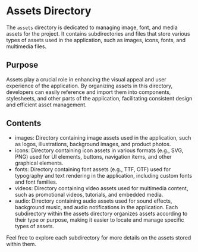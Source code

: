 # Assets Directory

The `assets` directory is dedicated to managing image, font, and media assets for the project. It contains subdirectories and files that store various types of assets used in the application, such as images, icons, fonts, and multimedia files.

## Purpose

Assets play a crucial role in enhancing the visual appeal and user experience of the application. By organizing assets in this directory, developers can easily reference and import them into components, stylesheets, and other parts of the application, facilitating consistent design and efficient asset management.

## Contents

- images: Directory containing image assets used in the application, such as logos, illustrations, background images, and product photos.
- icons: Directory containing icon assets in various formats (e.g., SVG, PNG) used for UI elements, buttons, navigation items, and other graphical elements.
- fonts: Directory containing font assets (e.g., TTF, OTF) used for typography and text rendering in the application, including custom fonts and font families.
- videos: Directory containing video assets used for multimedia content, such as promotional videos, tutorials, and embedded media.
- audio: Directory containing audio assets used for sound effects, background music, and audio notifications in the application.
  Each subdirectory within the assets directory organizes assets according to their type or purpose, making it easier to locate and manage specific types of assets.

Feel free to explore each subdirectory for more details on the assets stored within them.
